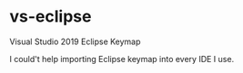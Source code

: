 # vs-eclipse
Visual Studio 2019 Eclipse Keymap

I could't help importing Eclipse keymap into every IDE I use.
